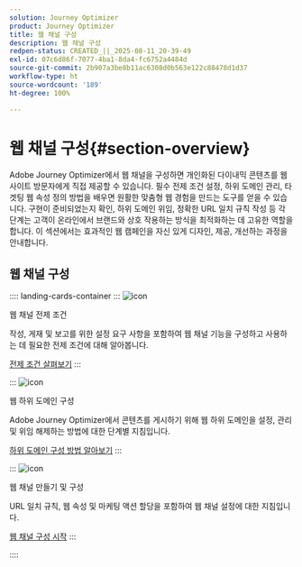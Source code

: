 ```yaml
---
solution: Journey Optimizer
product: Journey Optimizer
title: 웹 채널 구성
description: 웹 채널 구성
redpen-status: CREATED_||_2025-08-11_20-39-49
exl-id: 07c6d86f-7077-4ba1-8da4-fc6752a4484d
source-git-commit: 2b907a3be8b11ac6308d0b563e122c88478d1d37
workflow-type: ht
source-wordcount: '189'
ht-degree: 100%

---
```


# 웹 채널 구성{#section-overview}

Adobe Journey Optimizer에서 웹 채널을 구성하면 개인화된 다이내믹 콘텐츠를 웹 사이트 방문자에게 직접 제공할 수 있습니다. 필수 전제 조건 설정, 하위 도메인 관리, 타겟팅 웹 속성 정의 방법을 배우면 원활한 맞춤형 웹 경험을 만드는 도구를 얻을 수 있습니다. 구현이 준비되었는지 확인, 하위 도메인 위임, 정확한 URL 일치 규칙 작성 등 각 단계는 고객이 온라인에서 브랜드와 상호 작용하는 방식을 최적화하는 데 고유한 역할을 합니다. 이 섹션에서는 효과적인 웹 캠페인을 자신 있게 디자인, 제공, 개선하는 과정을 안내합니다.

## 웹 채널 구성

:::: landing-cards-container
:::
![icon](https://cdn.experienceleague.adobe.com/icons/book.svg)

웹 채널 전제 조건

작성, 게재 및 보고를 위한 설정 요구 사항을 포함하여 웹 채널 기능을 구성하고 사용하는 데 필요한 전제 조건에 대해 알아봅니다.

[전제 조건 살펴보기](../using/web/web-prerequisites.md)
:::

:::
![icon](https://cdn.experienceleague.adobe.com/icons/gear.svg)

웹 하위 도메인 구성

Adobe Journey Optimizer에서 콘텐츠를 게시하기 위해 웹 하위 도메인을 설정, 관리 및 위임 해제하는 방법에 대한 단계별 지침입니다.

[하위 도메인 구성 방법 알아보기](../using/web/web-delegated-subdomains.md)
:::

:::
![icon](https://cdn.experienceleague.adobe.com/icons/circle-play.svg)

웹 채널 만들기 및 구성

URL 일치 규칙, 웹 속성 및 마케팅 액션 할당을 포함하여 웹 채널 설정에 대한 지침입니다.

[웹 채널 구성 시작](../using/web/web-configuration.md)
:::

::::
